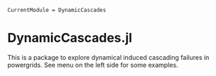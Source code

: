 ```@meta
CurrentModule = DynamicCascades
```

# DynamicCascades.jl

This is a package to explore dynamical induced cascading failures in powergrids. See menu on the left side for some examples.

